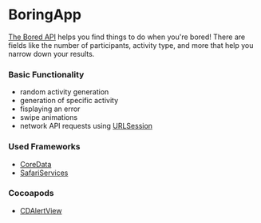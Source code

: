 # BoringApp
[The Bored API](https://www.boredapi.com) helps you find things to do when you're bored! There are fields like the number of participants, activity type, and more that help you narrow down your results.

### Basic Functionality
- random activity generation
- generation of specific activity
- fisplaying an error
- swipe animations
- network API requests using [URLSession](https://developer.apple.com/documentation/foundation/urlsession)

### Used Frameworks
- [CoreData](https://developer.apple.com/documentation/coredata)
- [SafariServices](https://developer.apple.com/documentation/safariservices)

### Cocoapods
- [CDAlertView](https://github.com/candostdagdeviren/CDAlertView)
